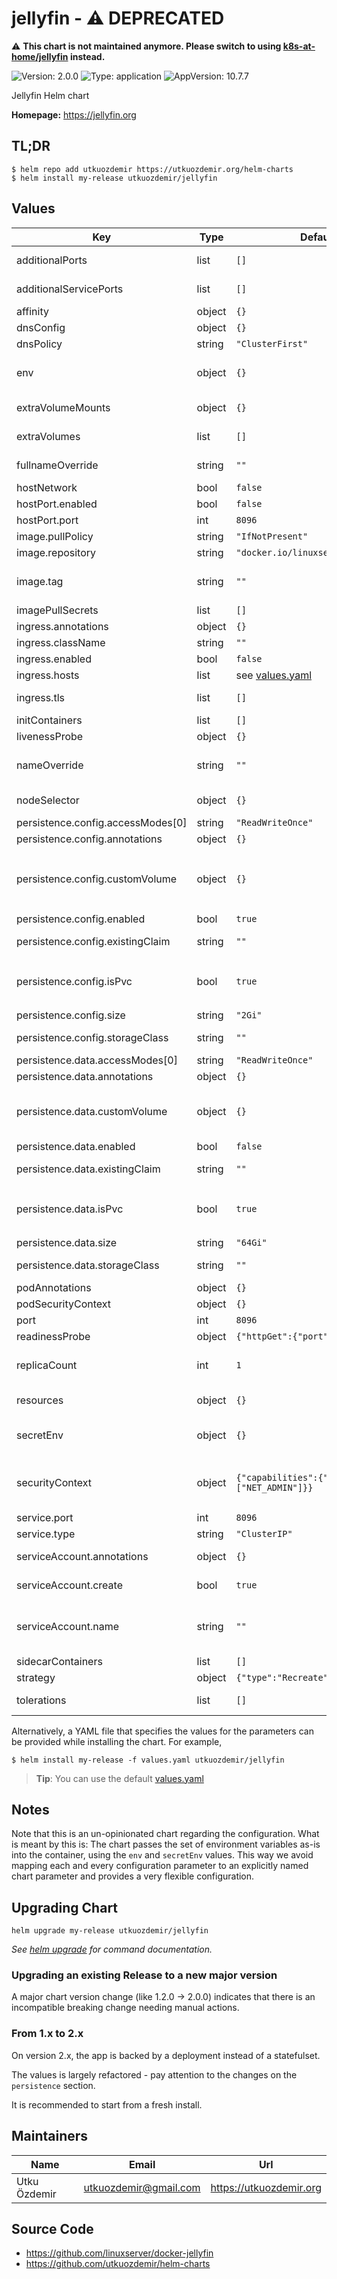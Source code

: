 # jellyfin - ⚠️ DEPRECATED

⚠️ **This chart is not maintained anymore. Please switch to using [k8s-at-home/jellyfin](https://github.com/k8s-at-home/charts/tree/master/charts/stable/jellyfin) instead.**

![Version: 2.0.0](https://img.shields.io/badge/Version-2.0.0-informational?style=flat-square) ![Type: application](https://img.shields.io/badge/Type-application-informational?style=flat-square) ![AppVersion: 10.7.7](https://img.shields.io/badge/AppVersion-10.7.7-informational?style=flat-square)

Jellyfin Helm chart

**Homepage:** <https://jellyfin.org>

## TL;DR

```console
$ helm repo add utkuozdemir https://utkuozdemir.org/helm-charts
$ helm install my-release utkuozdemir/jellyfin
```

## Values

| Key | Type | Default | Description |
|-----|------|---------|-------------|
| additionalPorts | list | `[]` | Additional port definitions for the pod |
| additionalServicePorts | list | `[]` | Additional port definitions for the service |
| affinity | object | `{}` | Affinity for the pod assignment |
| dnsConfig | object | `{}` | DNS configuration for the pod |
| dnsPolicy | string | `"ClusterFirst"` | DNS policy for the pod |
| env | object | `{}` | Non-sensitive environment variables to be set in the pods. See the [application docs](https://docs.linuxserver.io/images/docker-jellyfin) |
| extraVolumeMounts | object | `{}` | Arbitrary extra volume mounts for the pod |
| extraVolumes | list | `[]` | Arbitrary extra volume definitions for the pod |
| fullnameOverride | string | `""` | String to fully override fullname template with a string |
| hostNetwork | bool | `false` | Use host network |
| hostPort.enabled | bool | `false` | Use host port for the application |
| hostPort.port | int | `8096` | Host port to bind to |
| image.pullPolicy | string | `"IfNotPresent"` | Image pull policy |
| image.repository | string | `"docker.io/linuxserver/jellyfin"` | Image repository |
| image.tag | string | `""` | Image tag (if not specified, defaults to the chart's appVersion) |
| imagePullSecrets | list | `[]` | Image pull secrets |
| ingress.annotations | object | `{}` | Annotations for the ingress |
| ingress.className | string | `""` | Ingress class name |
| ingress.enabled | bool | `false` | Expose the app using an ingress |
| ingress.hosts | list | see [values.yaml](values.yaml) | Ingress hosts configuration |
| ingress.tls | list | `[]` | The TLS configuration for the Ingress |
| initContainers | list | `[]` | Init containers |
| livenessProbe | object | `{}` | Pod liveness probe |
| nameOverride | string | `""` | String to partially override fullname template with a string (will prepend the release name) |
| nodeSelector | object | `{}` | The node selector for the deployment |
| persistence.config.accessModes[0] | string | `"ReadWriteOnce"` |  |
| persistence.config.annotations | object | `{}` | Config: Annotations for the claim |
| persistence.config.customVolume | object | `{}` | Config: Alternative data volume definition (e.g. nfs, hostPath). Used when `persistence.config.isPvc` is `false` |
| persistence.config.enabled | bool | `true` | Config: Enable persistence |
| persistence.config.existingClaim | string | `""` | Config: Name of the existing claim to be used for config |
| persistence.config.isPvc | bool | `true` | Config: Persistence type is pvc. When `false`, data volume definition is read from `persistence.config.customVolume` |
| persistence.config.size | string | `"2Gi"` | Config: Size for the claim |
| persistence.config.storageClass | string | `""` | Config: Storage class for the volume |
| persistence.data.accessModes[0] | string | `"ReadWriteOnce"` |  |
| persistence.data.annotations | object | `{}` | Data: Annotations for the claim |
| persistence.data.customVolume | object | `{}` | Data: Alternative data volume definition (e.g. nfs, hostPath). Used when `persistence.data.isPvc` is `false` |
| persistence.data.enabled | bool | `false` | Data: Enable persistence |
| persistence.data.existingClaim | string | `""` | Data: Name of the existing claim to be used |
| persistence.data.isPvc | bool | `true` | Data: Persistence type is pvc. When `false`, data volume definition is read from `persistence.data.customVolume` |
| persistence.data.size | string | `"64Gi"` | Data: Size for the claim |
| persistence.data.storageClass | string | `""` | Data: Storage class for the data volume |
| podAnnotations | object | `{}` | Annotations for the pods |
| podSecurityContext | object | `{}` | Security context for the pods |
| port | int | `8096` |  |
| readinessProbe | object | `{"httpGet":{"port":"http"}}` | Pod readiness probe |
| replicaCount | int | `1` | Number of replicas to run. Chart is not designed to scale horizontally, use at your own risk |
| resources | object | `{}` | The resource requests and limits of the container |
| secretEnv | object | `{}` | Sensitive environment variables to be set in the pods. See the [application docs](https://docs.linuxserver.io/images/docker-jellyfin) |
| securityContext | object | `{"capabilities":{"add":["NET_ADMIN"]}}` | Security context for the container. NET_ADMIN capability is required for the VPN to work properly. |
| service.port | int | `8096` | Port for the service to use |
| service.type | string | `"ClusterIP"` | Type of the service |
| serviceAccount.annotations | object | `{}` | Annotations to add to the service account |
| serviceAccount.create | bool | `true` | Specifies whether a service account should be created |
| serviceAccount.name | string | `""` | The name of the service account to use. If not set and create is true, a name is generated using the fullname template |
| sidecarContainers | list | `[]` | Sidecar containers |
| strategy | object | `{"type":"Recreate"}` | Deployment strategy |
| tolerations | list | `[]` | Tolerations for the pod assignment |

Alternatively, a YAML file that specifies the values for the parameters
can be provided while installing the chart. For example,

```console
$ helm install my-release -f values.yaml utkuozdemir/jellyfin
```

> **Tip**: You can use the default [values.yaml](values.yaml)

## Notes

Note that this is an un-opinionated chart regarding the configuration. What is meant by this is:
The chart passes the set of environment variables as-is into the container, using the `env` and `secretEnv` values.
This way we avoid mapping each and every configuration parameter to an explicitly
named chart parameter and provides a very flexible configuration.

## Upgrading Chart

```console
helm upgrade my-release utkuozdemir/jellyfin
```

_See [helm upgrade](https://helm.sh/docs/helm/helm_upgrade/) for command documentation._

### Upgrading an existing Release to a new major version

A major chart version change (like 1.2.0 -> 2.0.0) indicates that
there is an incompatible breaking change needing manual actions.

### From 1.x to 2.x

On version 2.x, the app is backed by a deployment instead of a statefulset.

The values is largely refactored - pay attention to the changes on the `persistence` section.

It is recommended to start from a fresh install.

## Maintainers

| Name | Email | Url |
| ---- | ------ | --- |
| Utku Özdemir | utkuozdemir@gmail.com | https://utkuozdemir.org |

## Source Code

* <https://github.com/linuxserver/docker-jellyfin>
* <https://github.com/utkuozdemir/helm-charts>
